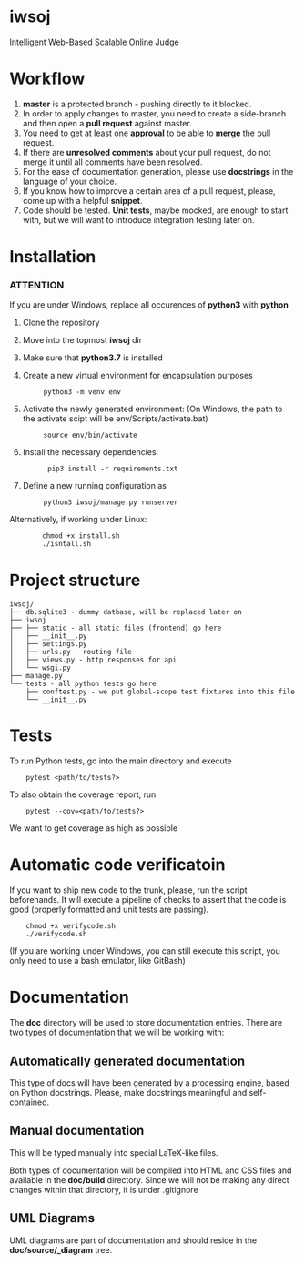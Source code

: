 # iwsoj
Intelligent Web-Based Scalable Online Judge

# Workflow
1. **master** is a protected branch - pushing directly to it blocked.
2. In order to apply changes to master, you need to create a side-branch and then open a **pull request** against master.
3. You need to get at least one **approval** to be able to **merge** the pull request.
4. If there are **unresolved comments** about your pull request, do not merge it until all comments have been resolved.
5. For the ease of documentation generation, please use **docstrings** in the language of your choice.
6. If you know how to improve a certain area of a pull request, please, come up with a helpful **snippet**.
7. Code should be tested. **Unit tests**, maybe mocked, are enough to start with, but we will want to introduce integration testing later on.

# Installation

### ATTENTION
If you are under Windows, replace all occurences of **python3** with **python**

1. Clone the repository
2. Move into the topmost **iwsoj** dir
3. Make sure that **python3.7** is installed
4. Create a new virtual environment for encapsulation purposes
  
            python3 -m venv env

5. Activate the newly generated environment: 
(On Windows, the path to the activate scipt will be env/Scripts/activate.bat)

            source env/bin/activate
            
6. Install the necessary dependencies:
            
             pip3 install -r requirements.txt
             
7. Define a new running configuration as 

            python3 iwsoj/manage.py runserver
            
Alternatively, if working under Linux:

            chmod +x install.sh
            ./isntall.sh
            
 # Project structure
``` 
iwsoj/
├── db.sqlite3 - dummy datbase, will be replaced later on
├── iwsoj
├── ├── static - all static files (frontend) go here
│   ├── __init__.py
│   ├── settings.py
│   ├── urls.py - routing file
│   ├── views.py - http responses for api
│   └── wsgi.py
├── manage.py
└── tests - all python tests go here
    ├── conftest.py - we put global-scope test fixtures into this file
    └── __init__.py
```

# Tests
To run Python tests, go into the main directory and execute

        pytest <path/to/tests?>
        
To also obtain the coverage report, run 

        pytest --cov=<path/to/tests?>
        
We want to get coverage as high as possible
        
 
# Automatic code verificatoin
If you want to ship new code to the trunk, please, run the script beforehands. It will execute a pipeline of checks to assert that the code is good (properly formatted and unit tests are passing). 

        chmod +x verifycode.sh
        ./verifycode.sh
        
(If you are working under Windows, you can still execute this script, you only need to use a bash emulator, like GitBash)


# Documentation
The **doc** directory will be used to store documentation entries. There are two types of documentation that we will be working with:

## Automatically generated documentation
This type of docs will have been generated by a processing engine, based on Python docstrings. 
Please, make docstrings meaningful and self-contained.

## Manual documentation
This will be typed manually into special LaTeX-like files.

Both types of documentation will be compiled into HTML and CSS files and available in the **doc/build** directory.
Since we will not be making any direct changes within that directory, it is under .gitignore

## UML Diagrams
UML diagrams are part of documentation and should reside in the **doc/source/_diagram** tree.